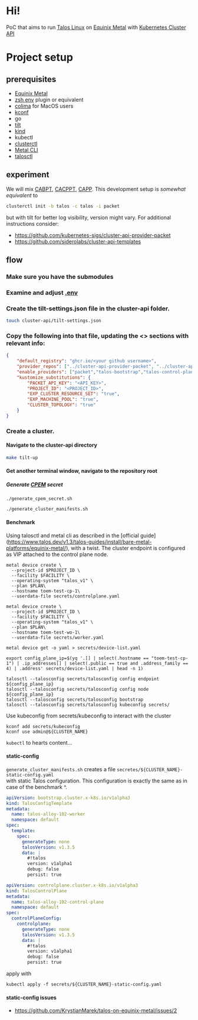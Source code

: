 # Hi!

PoC that aims to run [Talos Linux](https://www.talos.dev/) on [Equinix Metal](https://deploy.equinix.com/metal/) with
[Kubernetes Cluster API](https://cluster-api.sigs.k8s.io/)

# Project setup
## prerequisites
- [Equinix Metal](https://deploy.equinix.com/metal/)
- [zsh env](https://github.com/ohmyzsh/ohmyzsh/tree/master/plugins/dotenv) plugin or equivalent 
- [colima](https://github.com/abiosoft/colima) for MacOS users
- [kconf](https://github.com/particledecay/kconf)
- go
- [tilt](https://tilt.dev/)
- [kind](https://kind.sigs.k8s.io/)
- kubectl
- [clusterctl](https://cluster-api.sigs.k8s.io/clusterctl/overview.html)
- [Metal CLI](https://github.com/equinix/metal-cli/#installation)
- [talosctl](https://github.com/siderolabs/talos)

## experiment
We will mix [CABPT](https://github.com/siderolabs/cluster-api-bootstrap-provider-talos), [CACPPT](https://github.com/siderolabs/cluster-api-control-plane-provider-talos), [CAPP](https://github.com/kubernetes-sigs/cluster-api-provider-packet). 
This development setup is *somewhat equivalent* to
```sh
clusterctl init -b talos -c talos -i packet
```
but with tilt for better log visibility, version might vary. For additional instructions consider: 
- https://github.com/kubernetes-sigs/cluster-api-provider-packet
- https://github.com/siderolabs/cluster-api-templates

## flow
### Make sure you have the submodules
### Examine and adjust [.env](.env)
### Create the tilt-settings.json file in the cluster-api folder.
```sh
touch cluster-api/tilt-settings.json 
```

### Copy the following into that file, updating the <> sections with relevant info:
```json
{
    "default_registry": "ghcr.io/<your github username>",
    "provider_repos": ["../cluster-api-provider-packet", "../cluster-api-bootstrap-provider-talos", "../cluster-api-control-plane-provider-talos"],
    "enable_providers": ["packet","talos-bootstrap","talos-control-plane"],
    "kustomize_substitutions": {
        "PACKET_API_KEY": "<API_KEY>",
        "PROJECT_ID": "<PROJECT_ID>",
        "EXP_CLUSTER_RESOURCE_SET": "true",
        "EXP_MACHINE_POOL": "true",
        "CLUSTER_TOPOLOGY": "true"
    }
}
```

### Create a cluster.
#### Navigate to the cluster-api directory
```sh
make tilt-up
```
#### Get another terminal window, navigate to the repository root
##### Generate [CPEM](https://github.com/equinix/cloud-provider-equinix-metal) secret
```shell
./generate_cpem_secret.sh
```
```shell
./generate_cluster_manifests.sh
```

#### Benchmark
Using talosctl and metal cli as described in the [official guide] (https://www.talos.dev/v1.3/talos-guides/install/bare-metal-platforms/equinix-metal/), with a twist.
The cluster endpoint is configured as VIP attached to the control plane node.
```shell
metal device create \
  --project-id $PROJECT_ID \
  --facility $FACILITY \
  --operating-system "talos_v1" \
  --plan $PLAN\
  --hostname toem-test-cp-1\
  --userdata-file secrets/controlplane.yaml
```
```shell
metal device create \
  --project-id $PROJECT_ID \
  --facility $FACILITY \
  --operating-system "talos_v1" \
  --plan $PLAN\
  --hostname toem-test-wo-1\
  --userdata-file secrets/worker.yaml
```
```shell
metal device get -o yaml > secrets/device-list.yaml
```
```shell
export config_plane_ip=$(yq '.[] | select(.hostname == "toem-test-cp-1") | .ip_addresses[] | select(.public == true and .address_family == 4) | .address' secrets/device-list.yaml | head -n 1)
```
```shell
talosctl --talosconfig secrets/talosconfig config endpoint ${config_plane_ip}
talosctl --talosconfig secrets/talosconfig config node ${config_plane_ip}
talosctl --talosconfig secrets/talosconfig bootstrap
talosctl --talosconfig secrets/talosconfig kubeconfig secrets/
```
Use kubeconfig from secrets/kubeconfig to interact with the cluster
```shell
kconf add secrets/kubeconfig
kconf use admin@${CLUSTER_NAME}
```
`kubectl` to hearts content... 

#### static-config
`generate_cluster_manifests.sh` creates a file `secretes/${CLUSTER_NAME}-static-config.yaml`  
with static Talos configuration. This configuration is exactly the same as in case of the benchmark ^. 
```yaml
apiVersion: bootstrap.cluster.x-k8s.io/v1alpha3
kind: TalosConfigTemplate
metadata:
  name: talos-alloy-102-worker
  namespace: default
spec:
  template:
    spec:
      generateType: none
      talosVersion: v1.3.5
      data: |
        #!talos
        version: v1alpha1
        debug: false
        persist: true
```
```yaml
apiVersion: controlplane.cluster.x-k8s.io/v1alpha3
kind: TalosControlPlane
metadata:
  name: talos-alloy-102-control-plane
  namespace: default
spec:
  controlPlaneConfig:
    controlplane:
      generateType: none
      talosVersion: v1.3.5
      data: |
        #!talos
        version: v1alpha1
        debug: false
        persist: true
```
apply with
```shell
kubectl apply -f secrets/${CLUSTER_NAME}-static-config.yaml
```

#### static-config issues
- https://github.com/KrystianMarek/talos-on-equinix-metal/issues/2